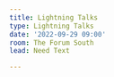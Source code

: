 ```yaml
---
title: Lightning Talks
type: Lightning Talks
date: '2022-09-29 09:00'
room: The Forum South
lead: Need Text

---
```

